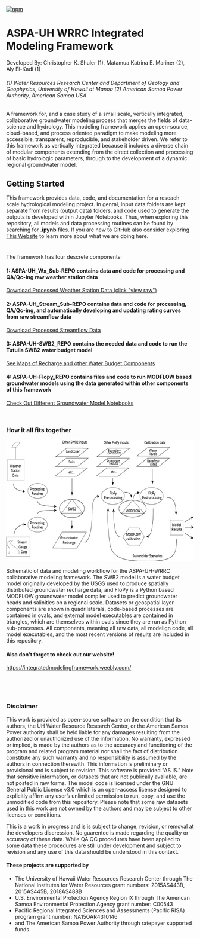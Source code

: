 [![npm](https://zenodo.org/badge/181068976.svg)]()

# ASPA-UH WRRC Integrated Modeling Framework


Developed By: 
Christopher K. Shuler (1), Matamua Katrina E. Mariner (2), Aly El-Kadi (1)
###### (1) Water Resources Research Center and Department of Geology and Geophysics, University of Hawaii at Manoa  (2) American Samoa Power Authority, American Samoa USA

A framework for, and a case study of a small scale, vertically integrated, collaborative groundwater modeling process that merges the fields of data-science and hydrology. This modeling framework applies an open-source, cloud-based, and process oriented paradigm to make modeling more accessible, transparent, reproducible, and stakeholder driven. We refer to this framework as vertically integrated because it includes a diverse chain of modular components extending from the direct collection and processing of basic hydrologic parameters, through to the development of a dynamic regional groundwater model.

## Getting Started  
This framework provides data, code, and documentation for a reseach scale hydrological modeling project. In genral, input data folders are kept separate from results (output data) folders, and code used to generate the outputs is developed within Jupyter Notebooks. Thus, when exploring this repository, all models and data processing routines can be found by searching for **.ipynb** files. If you are new to GitHub also consider exploring [This Website](https://integratedmodelingframework.weebly.com/) to learn more about what we are doing here.
# 


The framework has four descrete components: 

#### 1: ASPA-UH_Wx_Sub-REPO contains data and code for processing and QA/Qc-ing raw weather station data

[Download Processed Weather Station Data (click "view raw")](ASPA-UH_Wx_REPO/workspace/QA_All_merged.csv)

#### 2: ASPA-UH_Stream_Sub-REPO contains data and code for processing, QA/Qc-ing, and automatically developing and updating rating curves from raw streamflow data

[Download Processed Streamflow Data](ASPA-UH_Stream_REPO/workspace)

#### 3: ASPA-UH-SWB2_REPO contains the needed data and code to run the Tutuila SWB2 water budget model

[See Maps of Recharge and other Water Budget Components](ASPA-UH-SWB2_REPO/output/Figures)

#### 4: ASPA-UH-Flopy_REPO contains files and code to run MODFLOW based groundwater models using the data generated within other components of this framework

[Check Out Different Groundwater Model Notebooks](ASPA-UH-Flopy_REPO/Models)

&nbsp;

### How it all fits together

<p align="center">
  <img width="650" height="325" src=Docs/Figures/Framework_Schematic1.jpg >
</p>




Schematic of data and modeling workflow for the ASPA-UH-WRRC collaborative modeling framework. The SWB2 model is a water budget model originally developed by the USGS used to produce spatially distributed groundwater recharge data, and FloPy is a Python based MODFLOW groundwater model compiler used to predict groundwater heads and salinities on a regional scale.  Datasets or geospatial layer components are shown in quadrilaterals, code-based processes are contained in ovals, and external model executables are contained in triangles, which are themselves within ovals since they are run as Python sub-processes. All components, meaning all raw data, all modelign code, all model executables, and the most recent versions of results are included in this repository.


#### Also don't forget to check out our website!
https://integratedmodelingframework.weebly.com/

&nbsp;


&nbsp;

### Disclaimer
This work is provided as open-source software on the condition that its authors, the UH Water Resource Research Center, or the American Samoa Power authority shall be held liable for any damages resulting from the authorized or unauthorized use of the information. No warranty, expressed or implied, is made by the authors as to the accuracy and functioning of the program and related program material nor shall the fact of distribution constitute any such warranty and no responsibility is assumed by the authors in connection therewith. This information is preliminary or provisional and is subject to revision. This software is provided "AS IS." Note that sensitive information, or datasets that are not publically available, are not posted in raw forms. The model code is licensed under the GNU General Public License v3.0 which is an open-access license designed to explicitly affirm any user’s unlimited permission to run, copy, and use the unmodified code from this repository. Please note that some raw datasets used in this work are not owned by the authors and may be subject to other licenses or conditions.

This is a work in progress and is is subject to change, revision, or removal at the developers discression. No guarentee is made regarding the quality or accuracy of these data. While QA QC procedures have been applied to some data these procedures are still under development and subject to revision and any use of this data should be understood in this context.


#### These projects are supported by
- The University of Hawaii Water Resources Research Center through The National Institutes for Water Resources grant numbers: 2015AS443B, 2015AS445B, 2018AS488B
- U.S. Environmental Protection Agency Region IX through  The American Samoa Environmental Protection Agency grant number: C00543
- Pacific Regional Integrated Sciences and Assessments (Pacific RISA) program grant number: NA15OAR4310146
- and The American Samoa Power Authority through ratepayer supported funds

